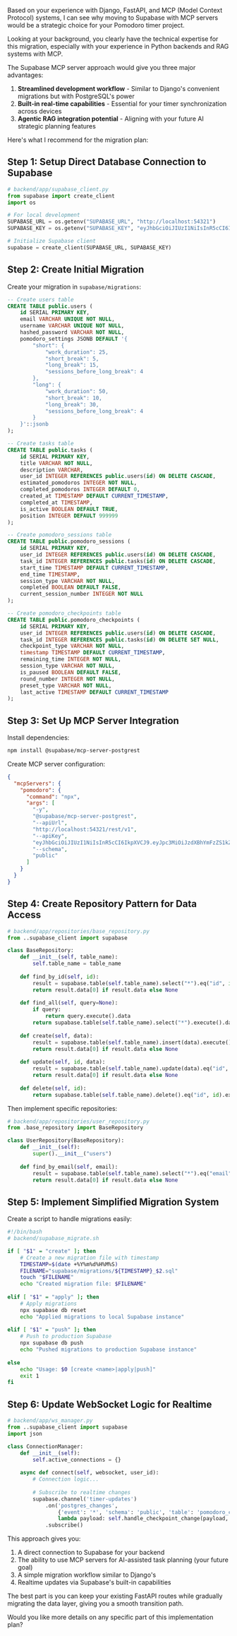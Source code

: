 Based on your experience with Django, FastAPI, and MCP (Model Context Protocol) systems, I can see why moving to Supabase with MCP servers would be a strategic choice for your Pomodoro timer project.

Looking at your background, you clearly have the technical expertise for this migration, especially with your experience in Python backends and RAG systems with MCP.

The Supabase MCP server approach would give you three major advantages:

1. **Streamlined development workflow** - Similar to Django's convenient migrations but with PostgreSQL's power
2. **Built-in real-time capabilities** - Essential for your timer synchronization across devices
3. **Agentic RAG integration potential** - Aligning with your future AI strategic planning features

Here's what I recommend for the migration plan:

## Step 1: Setup Direct Database Connection to Supabase

```python
# backend/app/supabase_client.py
from supabase import create_client
import os

# For local development
SUPABASE_URL = os.getenv("SUPABASE_URL", "http://localhost:54321")
SUPABASE_KEY = os.getenv("SUPABASE_KEY", "eyJhbGciOiJIUzI1NiIsInR5cCI6IkpXVCJ9.eyJpc3MiOiJzdXBhYmFzZS1kZW1vIiwicm9sZSI6ImFub24iLCJleHAiOjE5ODM4MTI5OTZ9.CRXP1A7WOeoJeXxjNni43kdQwgnWNReilDMblYTn_I0")

# Initialize Supabase client
supabase = create_client(SUPABASE_URL, SUPABASE_KEY)
```

## Step 2: Create Initial Migration

Create your migration in `supabase/migrations`:

```sql
-- Create users table
CREATE TABLE public.users (
    id SERIAL PRIMARY KEY,
    email VARCHAR UNIQUE NOT NULL,
    username VARCHAR UNIQUE NOT NULL,
    hashed_password VARCHAR NOT NULL,
    pomodoro_settings JSONB DEFAULT '{
        "short": {
            "work_duration": 25,
            "short_break": 5,
            "long_break": 15,
            "sessions_before_long_break": 4
        },
        "long": {
            "work_duration": 50,
            "short_break": 10,
            "long_break": 30,
            "sessions_before_long_break": 4
        }
    }'::jsonb
);

-- Create tasks table
CREATE TABLE public.tasks (
    id SERIAL PRIMARY KEY,
    title VARCHAR NOT NULL,
    description VARCHAR,
    user_id INTEGER REFERENCES public.users(id) ON DELETE CASCADE,
    estimated_pomodoros INTEGER NOT NULL,
    completed_pomodoros INTEGER DEFAULT 0,
    created_at TIMESTAMP DEFAULT CURRENT_TIMESTAMP,
    completed_at TIMESTAMP,
    is_active BOOLEAN DEFAULT TRUE,
    position INTEGER DEFAULT 999999
);

-- Create pomodoro_sessions table
CREATE TABLE public.pomodoro_sessions (
    id SERIAL PRIMARY KEY,
    user_id INTEGER REFERENCES public.users(id) ON DELETE CASCADE,
    task_id INTEGER REFERENCES public.tasks(id) ON DELETE CASCADE,
    start_time TIMESTAMP DEFAULT CURRENT_TIMESTAMP,
    end_time TIMESTAMP,
    session_type VARCHAR NOT NULL,
    completed BOOLEAN DEFAULT FALSE,
    current_session_number INTEGER NOT NULL
);

-- Create pomodoro_checkpoints table
CREATE TABLE public.pomodoro_checkpoints (
    id SERIAL PRIMARY KEY,
    user_id INTEGER REFERENCES public.users(id) ON DELETE CASCADE,
    task_id INTEGER REFERENCES public.tasks(id) ON DELETE SET NULL,
    checkpoint_type VARCHAR NOT NULL,
    timestamp TIMESTAMP DEFAULT CURRENT_TIMESTAMP,
    remaining_time INTEGER NOT NULL,
    session_type VARCHAR NOT NULL,
    is_paused BOOLEAN DEFAULT FALSE,
    round_number INTEGER NOT NULL,
    preset_type VARCHAR NOT NULL,
    last_active TIMESTAMP DEFAULT CURRENT_TIMESTAMP
);
```

## Step 3: Set Up MCP Server Integration

Install dependencies:
```bash
npm install @supabase/mcp-server-postgrest
```

Create MCP server configuration:
```json
{
  "mcpServers": {
    "pomodoro": {
      "command": "npx",
      "args": [
        "-y",
        "@supabase/mcp-server-postgrest",
        "--apiUrl",
        "http://localhost:54321/rest/v1",
        "--apiKey",
        "eyJhbGciOiJIUzI1NiIsInR5cCI6IkpXVCJ9.eyJpc3MiOiJzdXBhYmFzZS1kZW1vIiwicm9sZSI6ImFub24iLCJleHAiOjE5ODM4MTI5OTZ9.CRXP1A7WOeoJeXxjNni43kdQwgnWNReilDMblYTn_I0",
        "--schema",
        "public"
      ]
    }
  }
}
```

## Step 4: Create Repository Pattern for Data Access

```python
# backend/app/repositories/base_repository.py
from ..supabase_client import supabase

class BaseRepository:
    def __init__(self, table_name):
        self.table_name = table_name
        
    def find_by_id(self, id):
        result = supabase.table(self.table_name).select("*").eq("id", id).execute()
        return result.data[0] if result.data else None
        
    def find_all(self, query=None):
        if query:
            return query.execute().data
        return supabase.table(self.table_name).select("*").execute().data
        
    def create(self, data):
        result = supabase.table(self.table_name).insert(data).execute()
        return result.data[0] if result.data else None
        
    def update(self, id, data):
        result = supabase.table(self.table_name).update(data).eq("id", id).execute()
        return result.data[0] if result.data else None
        
    def delete(self, id):
        return supabase.table(self.table_name).delete().eq("id", id).execute()
```

Then implement specific repositories:

```python
# backend/app/repositories/user_repository.py
from .base_repository import BaseRepository

class UserRepository(BaseRepository):
    def __init__(self):
        super().__init__("users")
        
    def find_by_email(self, email):
        result = supabase.table(self.table_name).select("*").eq("email", email).execute()
        return result.data[0] if result.data else None
```

## Step 5: Implement Simplified Migration System

Create a script to handle migrations easily:

```bash
#!/bin/bash
# backend/supabase_migrate.sh

if [ "$1" = "create" ]; then
    # Create a new migration file with timestamp
    TIMESTAMP=$(date +%Y%m%d%H%M%S)
    FILENAME="supabase/migrations/${TIMESTAMP}_$2.sql"
    touch "$FILENAME"
    echo "Created migration file: $FILENAME"
    
elif [ "$1" = "apply" ]; then
    # Apply migrations
    npx supabase db reset
    echo "Applied migrations to local Supabase instance"
    
elif [ "$1" = "push" ]; then
    # Push to production Supabase
    npx supabase db push
    echo "Pushed migrations to production Supabase instance"
    
else
    echo "Usage: $0 [create <name>|apply|push]"
    exit 1
fi
```

## Step 6: Update WebSocket Logic for Realtime

```python
# backend/app/ws_manager.py
from ..supabase_client import supabase
import json

class ConnectionManager:
    def __init__(self):
        self.active_connections = {}
        
    async def connect(self, websocket, user_id):
        # Connection logic...
        
        # Subscribe to realtime changes
        supabase.channel('timer-updates')
            .on('postgres_changes', 
                {'event': '*', 'schema': 'public', 'table': 'pomodoro_checkpoints'}, 
                lambda payload: self.handle_checkpoint_change(payload, user_id))
            .subscribe()
```

This approach gives you:

1. A direct connection to Supabase for your backend
2. The ability to use MCP servers for AI-assisted task planning (your future goal)
3. A simple migration workflow similar to Django's
4. Realtime updates via Supabase's built-in capabilities

The best part is you can keep your existing FastAPI routes while gradually migrating the data layer, giving you a smooth transition path.

Would you like more details on any specific part of this implementation plan?